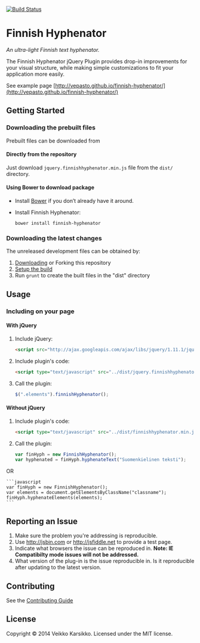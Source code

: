 [![Build Status](https://travis-ci.org/vepasto/finnish-hyphenator.svg?branch=master)](https://travis-ci.org/vepasto/finnish-hyphenator)

# Finnish Hyphenator

*An ultra-light Finnish text hyphenator.*

The Finnish Hyphenator jQuery Plugin provides drop-in improvements for your visual structure, while making simple customizations to fit your application more easily.

See example page [http://vepasto.github.io/finnish-hyphenator/](http://vepasto.github.io/finnish-hyphenator/)


## Getting Started

### Downloading the prebuilt files

Prebuilt files can be downloaded from

#### Directly from the repository

Just download `jquery.finnishhyphenator.min.js` file from the `dist/` directory.

#### Using Bower to download package

- Install [Bower](http://bower.io/) if you don’t already have it around.
- Install Finnish Hyphenator:

	`bower install finnish-hyphenator`



### Downloading the latest changes

The unreleased development files can be obtained by:

 1. [Downloading](https://github.com/vepasto/finnish-hyphenator/archive/master.zip) or Forking this repository
 2. [Setup the build](CONTRIBUTING.md#build-setup)
 3. Run `grunt` to create the built files in the "dist" directory



## Usage

### Including on your page

#### With jQuery
1. Include jQuery:

	```html
	<script src="http://ajax.googleapis.com/ajax/libs/jquery/1.11.1/jquery.min.js"></script>
	```

2. Include plugin's code:

	```html
	<script type="text/javascript" src="../dist/jquery.finnishhyphenator.min.js"></script>
	```

3. Call the plugin:

	```javascript
	$(".elements").finnishHyphenator();
	```

#### Without jQuery
1. Include plugin's code:

	```html
	<script type="text/javascript" src="../dist/finnishhyphenator.min.js"></script>
	```
2. Call the plugin:

	```javascript
	var finHyph = new FinnishHyphenator();
	var hyphenated = finHyph.hyphenateText("Suomenkielinen teksti");
	```
OR

	```javascript
	var finHyph = new FinnishHyphenator();
	var elements = document.getElementsByClassName("classname");
	finHyph.hyphenateElements(elements);
	```

## Reporting an Issue

1. Make sure the problem you're addressing is reproducible.
2. Use http://jsbin.com or http://jsfiddle.net to provide a test page.
3. Indicate what browsers the issue can be reproduced in. **Note: IE Compatibilty mode issues will not be addressed.**
4. What version of the plug-in is the issue reproducible in. Is it reproducible after updating to the latest version.


## Contributing

See the [Contributing Guide](CONTRIBUTING.md)


## License

Copyright © 2014 Veikko Karsikko.
Licensed under the MIT license.

